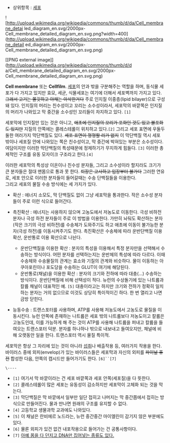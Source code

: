   * 상위항목 : [세포](%EC%84%B8%ED%8F%AC.md)  

![http://upload.wikimedia.org/wikipedia/commons/thumb/d/da/Cell_membrane_detai
led_diagram_en.svg/2000px-Cell_membrane_detailed_diagram_en.svg.png?width=400]
(http://upload.wikimedia.org/wikipedia/commons/thumb/d/da/Cell_membrane_detail
ed_diagram_en.svg/2000px-Cell_membrane_detailed_diagram_en.svg.png)

[[PNG external image]](http://upload.wikimedia.org/wikipedia/commons/thumb/d/d
a/Cell_membrane_detailed_diagram_en.svg/2000px-
Cell_membrane_detailed_diagram_en.svg.png)

**Cell membrane** 또는 **Cellfilm**. [세포](%EC%84%B8%ED%8F%AC.md)의 안과 밖을 구분해주는 역할을 하며, 동식물 세포가 다 가지고 있지만 효모, 세균, 식물세포는 여기에 더해서 세포벽까지 가지고 있다. <del>그래서 고기는 쫄깃하고 야채는 아삭한거다</del> 주로 인지질 이중층(lipid bilayer)으로 구성돼 있다. 인지질의 머리는 친수성이고 꼬리는 소수성이라서, 세포막의 바깥쪽은 인지질의 머리가 나와있고 막 중간을 소수성인 꼬리들이 차지하고 있다. `[1]`

세포막에 인지질만 있는 것은 아니고, <del>애초에 인지질의 꼬리가 포화인 것도 있고 불포화도 있지만</del> 지질의 안쪽에는
콜레스테롤이 위치하고 있다.`[2]` 그리고 세포 표면에 우둘두둘한 여러가지 막단백질도 있다. <del>세포 표면이 평평할 리가
없지</del> 이 막단백질 역시 세포 밖이나 세포질 안에 나와있는 쪽은 친수성이고, 막 중간에 박혀있는 부분은 소수성이다. 여담이지만
이러한 막단백질의 특성때문에 정제하기가 무지하게 힘들다. `[3]` 이러한 총제적인 구조를 유동 모자이크 구조라고 한다.`[4]`

이러한 세포막의 특성상 이온이나 친수성 분자들, 그리고 소수성이라 할지라도 크기가 큰 분자들은 절대 맨몸으로 통과 못 한다. <del>퇴장은
고사하고 입장부터 불가다</del> 그러한 연유로, 세포 안으로 이러한 분자들이 들어갈때는 수송 단백질들을 이용한다.  
그리고 세포의 물질 수송 방식에는 세 가지가 있다.

  * 확산 : 에너지 소모도, 막 단백질도 없이 그냥 세포막을 통과한다. 작은 소수성 분자들이 주로 이런 식으로 들어간다. 
  * 촉진확산 : 에너지는 사용하지 않으며 고농도에서 저농도로 이동한다. 극성 비하전 분자나 극성 하전 분자들이 주로 이 방법을 이용한다. 가만히 놔둬도 확산하는 분자(작은 크기의 극성 비하전)를 수송체가 도와주기도 하고 애초에 이동이 불가능한 분자(극성 하전)를 이동시켜주기도 한다. 촉진확산은 수송체에 따라 운반단백질 이용 확산, 운반통로 이용 확산으로 나뉜다.  

    * 운반단백질을 이용한 확산 : 분자의 특성을 이용해서 특정 분자만을 선택해서 수송하는 방식이다. 어떤 분자를 선택하는지는 운반체의 특성에 따라 다르다. 이때 수송체와 수송물질의 관계는 효소와 기질의 관계와 비슷하다. 물이 이동하는 아쿠아포린이나 포도당을 수송하는 GLUT이 여기에 해당된다.
    * 운반통로(채널)을 이용한 확산 : 분자의 크기와 전하에 따라 대충(...) 수송하는 방식이다. 운반단백질에 비해 선택성이 적다. 뉴런의 수상돌기에 있는 나트륨과 칼륨 채널이 대표적인 예. `[5]` 대충이라고는 하지만 크기와 전하가 정확히 일치하는 분자는 거의 없으므로 이것도 상당히 특이적이긴 하다. 한 번 열리고 나면 금방 닫힌다. 
  * 능동수송 : 트랜스포터를 사용하며, ATP를 사용해 저농도에서 고농도로 물질을 이동시킨다. 뉴런 안쪽에 존재하는 나트륨은 세포 밖의 나트륨보다 저농도이고 칼륨은 고농도인데, 이를 가능하게 해 주는 것이 ATP를 사용해 나트륨을 퍼내고 칼륨을 들여오는 트랜스포터 덕분. 분자를 하나하나 밖으로 내보내고 들여오지만, 채널에 비해 오랫동안 일을 한다. 트랜스포터 역시 물질 특이적.   

세포막은 항상 그 자리에 있는 것이 아니라
[섭취](%EC%84%B8%ED%8F%AC%EB%82%B4%20%EC%84%AD%EC%B7%A8.md)나 배출작용 등, 여러가지 작용을
한다. 바이러스 중에 외피(envelop)가 있는 바이러스들은 세포막과 자신의 외피를 <del>파이널 퓨전</del> 합성한 다음, 안쪽의
캡시드만 들어가기도 한다. `[6]``[7]`

`\----`

  * `[1]` 여기서 막 바깥이라는 건 세포 바깥쪽과 세포 안쪽(세포질)을 다 뜻한다.
  * `[2]` 콜레스테롤이 많은 세포는 유동성이 감소하지만 세포막이 고체화 되는 것을 막는다.
  * `[3]` 막단백질은 막 바깥에서 일부만 일단 접히고 나머지는 막 중간쯤에서 접히는 방식으로 만들어진다. 물과 만나면 원래의 구조를 유지할 수 없다.
  * `[4]` 고등학교 생물과학 교과에도 나와있다.
  * `[5]` 이 채널은 란비에르 노드라는, 뉴런 중간중간 마이엘린이 감기지 않은 부분에도 있다.
  * `[6]` 물론 외피가 있건 없건 내포작용으로 들어가는 건 공통사항이다.
  * `[7]` [아예 몸을 다 던지고 DNA만 집어넣는 종류도 있다.](%EB%B0%95%ED%85%8C%EB%A6%AC%EC%98%A4%ED%8C%8C%EC%A7%80.md)

